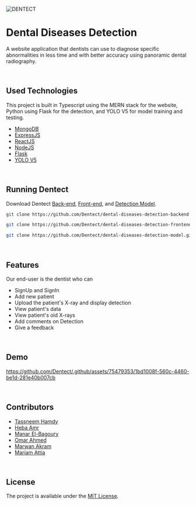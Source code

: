![DENTECT](https://github.com/Dentect/.github/assets/75479353/2ccb60b6-2af5-4bdc-8ddb-bec2fdad2754)

# Dental Diseases Detection

A website application that dentists can use to diagnose specific abnormalities in less time and with better accuracy using panoramic dental radiography.

<br/>

## Used Technologies
This project is built in Typescript using the MERN stack for the website, Python using Flask for the detection, and YOLO V5 for model training and testing.
* [MongoDB](https://www.mongodb.com/)
* [ExpressJS](https://www.expresjs.org/)
* [ReactJS](https://react.dev/)
* [NodeJS](https://nodejs.org/)
* [Flask](https://flask.palletsprojects.com/en/2.3.x/)
* [YOLO V5](https://github.com/ultralytics/yolov5)

<br/>

## Running Dentect
Download Dentect [Back-end](https://github.com/Dentect/dental-diseases-detection-backend.git), [Front-end](https://github.com/Dentect/dental-diseases-detection-frontend.git), and [Detection Model](https://github.com/Dentect/dental-diseases-detection-model.git).
``` bash
git clone https://github.com/Dentect/dental-diseases-detection-backend.git
```
``` bash
git clone https://github.com/Dentect/dental-diseases-detection-frontend.git
```
``` bash
git clone https://github.com/Dentect/dental-diseases-detection-model.git
```

<br/>

## Features
Our end-user is the dentist who can

* SignUp and SignIn
* Add new patient
* Upload the patient's X-ray and display detection
* View patient's data
* View patient's old X-rays
* Add comments on Detection
* Give a feedback

<br/>

## Demo
https://github.com/Dentect/.github/assets/75479353/1bd1008f-560c-4460-be1d-281e40b007cb

<br/>

## Contributors
* [Tassneem Hamdy](https://github.com/Tassneem04Hamdy)
* [Heba Amr](https://github.com/hebaaamr)
* [Manar El-Bagoury](https://github.com/manarelbagoury)
* [Omar Ahmed](https://github.com/OmarAhmed01)
* [Marwan Akram](https://github.com/marwanakram)
* [Mariam Attia](https://github.com/MariamAttia)

<br/>

## License
The project is available under the [MIT License](https://github.com/Dentect/.github/blob/main/LICENSE).
